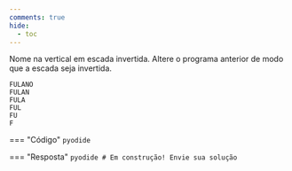 ```yaml
---
comments: true
hide:
  - toc
---
```


Nome na vertical em escada invertida. Altere o programa anterior de modo que a escada seja invertida.

```
FULANO
FULAN
FULA
FUL
FU
F
```

=== "Código"
	```pyodide
	```

=== "Resposta"
	```pyodide
	# Em construção! Envie sua solução
	```
